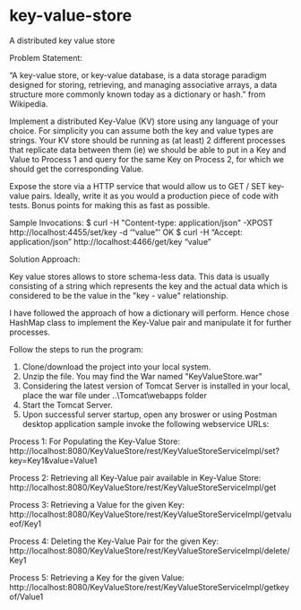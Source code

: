 # key-value-store
A distributed key value store

Problem Statement:

“A key-value store, or key-value database, is a data storage paradigm designed for storing, retrieving, and managing associative arrays, a data structure more commonly known today as a dictionary or hash.” from Wikipedia. 

Implement a distributed Key-Value (KV) store using any language of your choice. For simplicity you can assume both the key and value types are strings. Your KV store should be running as (at least) 2 different processes that replicate data between them (ie) we should be able to put in a Key and Value to Process 1 and query for the same Key on Process 2, for which we should get the corresponding Value.

Expose the store via a HTTP service that would allow us to GET / SET key-value pairs. Ideally, write it as you would a production piece of code with tests. Bonus points for making this as fast as possible. 

Sample Invocations:
$ curl -H "Content-type: application/json" -XPOST http://localhost:4455/set/key -d ‘“value”’
OK 
$ curl -H “Accept: application/json” http://localhost:4466/get/key
“value”

Solution Approach:

Key value stores allows to store schema-less data. This data is usually consisting of a string which represents the key and the actual data which is considered to be the value in the "key - value" relationship. 

I have followed the approach of how a dictionary will perform. Hence chose HashMap class to implement the Key-Value pair and manipulate it for further processes.

Follow the steps to run the program:

1) Clone/download the project into your local system.
2) Unzip the file. You may find the War named "KeyValueStore.war"
3) Considering the latest version of Tomcat Server is installed in your local, place the war file under ..\Tomcat\webapps folder
4) Start the Tomcat Server.
5) Upon successful server startup, open any broswer or using Postman desktop application sample invoke the following webservice URLs:
  
  Process 1: For Populating the Key-Value Store:
  http://localhost:8080/KeyValueStore/rest/KeyValueStoreServiceImpl/set?key=Key1&value=Value1
  
  Process 2: Retrieving all Key-Value pair available in Key-Value Store:
  http://localhost:8080/KeyValueStore/rest/KeyValueStoreServiceImpl/get
  
  Process 3: Retrieving a Value for the given Key:
  http://localhost:8080/KeyValueStore/rest/KeyValueStoreServiceImpl/getvalueof/Key1
  
  Process 4: Deleting the Key-Value Pair for the given Key:
  http://localhost:8080/KeyValueStore/rest/KeyValueStoreServiceImpl/delete/Key1
  
  Process 5: Retrieving a Key for the given Value:
  http://localhost:8080/KeyValueStore/rest/KeyValueStoreServiceImpl/getkeyof/Value1
